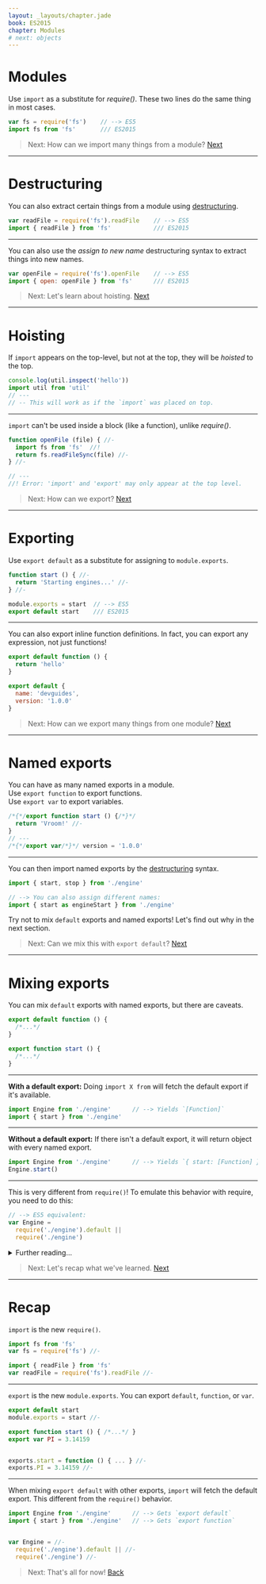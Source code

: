 ```yaml
---
layout: _layouts/chapter.jade
book: ES2015
chapter: Modules
# next: objects
---
```


# Modules

Use `import` as a substitute for *require()*. These two lines do the same thing in most cases.

```js
var fs = require('fs')    // --> ES5
import fs from 'fs'       /// ES2015
```

> Next: How can we import many things from a module? [Next](#destructuring)

* * * *

# Destructuring

You can also extract certain things from a module using [destructuring](destructuring).

```js
var readFile = require('fs').readFile    // --> ES5
import { readFile } from 'fs'            /// ES2015
```

---

You can also use the *assign to new name* destructuring syntax to extract things into new names.

```js
var openFile = require('fs').openFile    // --> ES5
import { open: openFile } from 'fs'      /// ES2015
```

> Next: Let's learn about hoisting. [Next](#hoisting)

* * * *

# Hoisting

If `import` appears on the top-level, but not at the top, they will be *hoisted* to the top.

```js
console.log(util.inspect('hello'))
import util from 'util'
// ---
// -- This will work as if the `import` was placed on top.
```

---

`import` can't be used inside a block (like a function), unlike *require()*.

```js
function openFile (file) { //-
  import fs from 'fs'  //!
  return fs.readFileSync(file) //-
} //-

// ---
//! Error: 'import' and 'export' may only appear at the top level.
```

> Next: How can we export? [Next](#exporting)

* * * *

# Exporting

Use `export default` as a substitute for assigning to `module.exports`.

```js
function start () { //-
  return 'Starting engines...' //-
} //-

module.exports = start  // --> ES5
export default start    /// ES2015
```

---

You can also export inline function definitions.
In fact, you can export any expression, not just functions!

```js
export default function () {
  return 'hello'
}
```

```js
export default {
  name: 'devguides',
  version: '1.0.0'
}
```

> Next: How can we export many things from one module? [Next](#named-exports)

* * * *

# Named exports

You can have as many named exports in a module.<br>
Use `export function` to export functions.<br>
Use `export var` to export variables.

```js
/*{*/export function start () {/*}*/
  return 'Vroom!' //-
}
// ---
/*{*/export var/*}*/ version = '1.0.0'
```

---

You can then import named exports by the [destructuring](destructuring) syntax.

```js
import { start, stop } from './engine'

// --> You can also assign different names:
import { start as engineStart } from './engine'
```

Try not to mix `default` exports and named exports! Let's find out why in the next section.

> Next: Can we mix this with `export default`? [Next](#mixing-exports)

* * * *

# Mixing exports

You can mix `default` exports with named exports, but there are caveats.

```js
export default function () {
  /*...*/
}

export function start () {
  /*...*/
}
```

---

__With a default export:__ Doing `import X from` will fetch the default export if it's available.

```js
import Engine from './engine'      // --> Yields `[Function]`
import { start } from './engine'
```

---

__Without a default export:__ If there isn't a default export, it will return object with every named export.

```js
import Engine from './engine'      // --> Yields `{ start: [Function] }`
Engine.start()
```

---

This is very different from `require()`! To emulate this behavior with require, you need to do this:

```js
// --> ES5 equivalent:
var Engine =
  require('./engine').default ||
  require('./engine')
```

<details>
<summary>Further reading...</summary>

- [Difference between default and named exports](http://stackoverflow.com/questions/36795819/react-native-es-6-when-should-i-use-curly-braces-for-import/36796281#36796281) *(Stack Overflow)*
</details>

> Next: Let's recap what we've learned. [Next](#recap)

* * * *

# Recap

`import` is the new `require()`.

```js
import fs from 'fs'
var fs = require('fs') //-
```

```js
import { readFile } from 'fs'
var readFile = require('fs').readFile //-
```

---

`export` is the new `module.exports`. You can export `default`, `function`, or `var`.

```js
export default start
module.exports = start //-
```

```js
export function start () { /*...*/ }
export var PI = 3.14159


exports.start = function () { ... } //-
exports.PI = 3.14159 //-
```

---

When mixing `export default` with other exports, `import` will fetch the default export. This different from the `require()` behavior.

```js
import Engine from './engine'      // --> Gets `export default`
import { start } from './engine'   // --> Gets `export function`


var Engine = //-
  require('./engine').default || //-
  require('./engine') //-
```

> Next: That's all for now! [Back](.)
